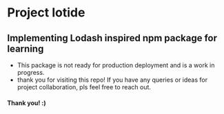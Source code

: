 # Project lotide
## Implementing Lodash inspired npm package for learning
* This package is not ready for production deployment and is a work in progress.
* thank you for visiting this repo! If you have any queries or ideas for project collaboration, pls feel free to reach out.

#### Thank you! :)

